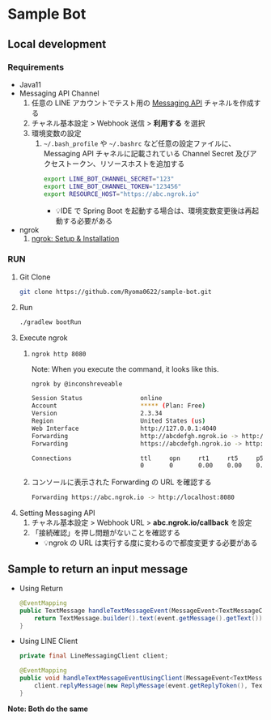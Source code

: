 # Sample Bot

## Local development

### Requirements

- Java11
- Messaging API Channel
  1. 任意の LINE アカウントでテスト用の [Messaging API](https://developers.line.biz/ja/services/messaging-api/) チャネルを作成する
  1. チャネル基本設定 > Webhook 送信 > **利用する** を選択
  1. 環境変数の設定
     1. `~/.bash_profile` や `~/.bashrc` など任意の設定ファイルに、Messaging API チャネルに記載されている Channel Secret 及びアクセストークン、リソースホストを追加する
        ```sh
        export LINE_BOT_CHANNEL_SECRET="123"
        export LINE_BOT_CHANNEL_TOKEN="123456"
        export RESOURCE_HOST="https://abc.ngrok.io"
        ```
        - 💡IDE で Spring Boot を起動する場合は、環境変数変更後は再起動する必要がある
- ngrok
  1. [ngrok: Setup & Installation](https://dashboard.ngrok.com/get-started)

### RUN
1. Git Clone
    ```sh
    git clone https://github.com/Ryoma0622/sample-bot.git
    ```
1. Run
    ```sh
    ./gradlew bootRun
    ```
1. Execute ngrok
   1. `ngrok http 8080`  
     
      Note: When you execute the command, it looks like this.
      ```sh
      ngrok by @inconshreveable                                                                                                                                                                                                     (Ctrl+C to quit)

      Session Status                online
      Account                       ***** (Plan: Free)
      Version                       2.3.34
      Region                        United States (us)
      Web Interface                 http://127.0.0.1:4040
      Forwarding                    http://abcdefgh.ngrok.io -> http://localhost:8080
      Forwarding                    https://abcdefgh.ngrok.io -> http://localhost:8080

      Connections                   ttl     opn     rt1     rt5     p50     p90
                                    0       0       0.00    0.00    0.00    0.00


      ```
   1. コンソールに表示された Forwarding の URL を確認する
      ```sh
      Forwarding https://abc.ngrok.io -> http://localhost:8080
      ```
1. Setting Messaging API
   1. チャネル基本設定 > Webhook URL > **abc.ngrok.io/callback** を設定
   1. 「接続確認」を押し問題がないことを確認する
      - 💡ngrok の URL は実行する度に変わるので都度変更する必要がある

## Sample to return an input message
- Using Return
    ```java
    @EventMapping
    public TextMessage handleTextMessageEvent(MessageEvent<TextMessageContent> event) {
        return TextMessage.builder().text(event.getMessage().getText()).build();
    }
    ```
    
- Using LINE Client 
    ```java
    private final LineMessagingClient client;  
    
    @EventMapping
    public void handleTextMessageEventUsingClient(MessageEvent<TextMessageContent> event) {
        client.replyMessage(new ReplyMessage(event.getReplyToken(), TextMessage.builder().text(event.getMessage().getText()).build()));
    }
    ```

**Note: Both do the same**
